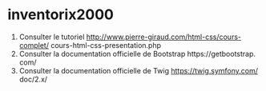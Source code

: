 # inventorix2000

1. Consulter le tutoriel http://www.pierre-giraud.com/html-css/cours-complet/
cours-html-css-presentation.php
2. Consulter la documentation officielle de Bootstrap https://getbootstrap.
com/
3. Consulter la documentation officielle de Twig https://twig.symfony.com/
doc/2.x/